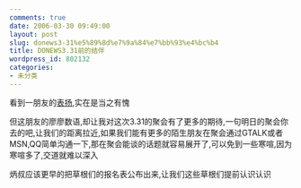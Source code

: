 ```yaml
---
comments: true
date: 2006-03-30 09:49:00
layout: post
slug: donews3-31%e5%89%8d%e7%9a%84%e7%bb%93%e4%bc%b4
title: DONEWS3.31前的结伴
wordpress_id: 802132
categories:
- 未分类
---
```


看到一朋友的[表扬](http://blog.donews.com/iamsp/archive/2006/03/29/801334.aspx),实在是当之有愧

但这朋友的廖廖数语,却让我对这次3.31的聚会有了更多的期待,一句明日的聚会你去的吧,让我们的距离拉近,如果我们能有更多的陌生朋友在聚会通过GTALK或者MSN,QQ简单沟通一下,那在聚会能谈的话题就容易展开了,可以免到一些寒喧,因为寒喧多了,交道就难以深入

炳叔应该更早的把草根们的报名表公布出来,让我们这些草根们提前认识认识
